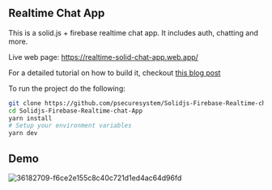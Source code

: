 ## Realtime Chat App

This is a solid.js + firebase realtime chat app. It includes auth, chatting and more.

Live web page: https://realtime-solid-chat-app.web.app/

For a detailed tutorial on how to build it, checkout [this blog post](https://visiondaniels32.hashnode.dev/creating-a-real-time-chat-app-using-firebase-and-solid-js)

To run the project do the following:

```bash
git clone https://github.com/psecuresystem/Solidjs-Firebase-Realtime-chat-App.git
cd Solidjs-Firebase-Realtime-chat-App
yarn install
# Setup your environment variables
yarn dev
```

## Demo
![36182709-f6ce2e155c8c40c721d1ed4ac64d96fd](https://user-images.githubusercontent.com/92157374/212708248-2f3ddd9c-1d95-4b2d-930d-5bf742fef155.png)
